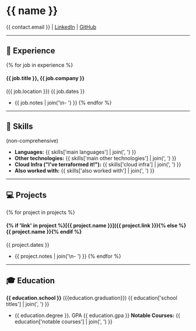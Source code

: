 # {{ name }}

{{ contact.email }} |
[LinkedIn]({{contact.linkedin.link}}) |
[GitHub]({{contact.github.link}})

---

## 💼 Experience
{% for job in experience %}
#### **{{ job.title }}**, {{ job.company }}
({{ job.location }}) {{ job.dates }}
- {{ job.notes | join('\n- ') }}
{% endfor %}

---

## 💪 Skills
(non-comprehensive)

- **Languages:** {{ skills['main languages'] | join(', ') }}
- **Other technologies:** {{ skills['main other technologies'] | join(', ') }}
- **Cloud Infra ("I've terraformed it!"):** {{ skills['cloud infra'] | join(', ') }}
- **Also worked with:** {{ skills['also worked with'] | join(', ') }}

---

## 💻 Projects
{% for project in projects %}
#### **{% if 'link' in project %}[{{ project.name }}]({{ project.link }}){% else %}{{ project.name }}{% endif %}**
{{ project.dates }}
- {{ project.notes | join('\n- ') }}
{% endfor %}

---

## 🎓 Education
**{{ education.school }}** ({{education.graduation}}) {{ education['school titles'] | join(', ') }}
- {{ education.degree }}. GPA {{ education.gpa }}
**Notable Courses:** {{ education['notable courses'] | join(', ') }}

